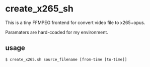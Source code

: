 # create_x265_sh
This is a tiny FFMPEG frontend for convert video file to x265+opus.

Paramaters are hard-coaded for my environment.

## usage
```$ create_x265.sh source_filename [from-time [to-time]]```
